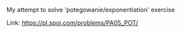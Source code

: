 My attempt to solve 'potegowanie/exponentiation' exercise

Link: https://pl.spoj.com/problems/PA05_POT/
